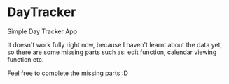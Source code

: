 # DayTracker
Simple Day Tracker App

 It doesn't work fully right now,
 because I haven't learnt about the data yet,
 so there are some missing parts such as:
 edit function, calendar viewing function etc.
 
 Feel free to complete the missing parts :D 

